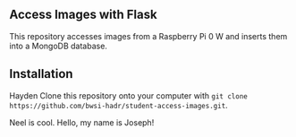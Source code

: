 ## Access Images with Flask

This repository accesses images from a Raspberry Pi 0 W and inserts them into a MongoDB database.

## Installation
Hayden
Clone this repository onto your computer with
```git clone https://github.com/bwsi-hadr/student-access-images.git```.


Neel is cool. Hello, my name is Joseph!

